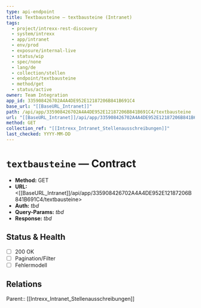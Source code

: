 ```yaml
---
type: api-endpoint
title: Textbausteine — textbausteine (Intranet)
tags:
  - project/intrexx-rest-discovery
  - system/intrexx
  - app/intranet
  - env/prod
  - exposure/internal-live
  - status/wip
  - spec/none
  - lang/de
  - collection/stellen
  - endpoint/textbausteine
  - method/get
  - status/active
owner: Team Integration
app_id: 335908426702A4A4DE952E12187206B841B691C4
base_url: "[[BaseURL_Intranet]]"
path: /api/app/335908426702A4A4DE952E12187206B841B691C4/textbausteine
url: "[[BaseURL_Intranet]]/api/app/335908426702A4A4DE952E12187206B841B691C4/textbausteine"
method: GET
collection_ref: "[[Intrexx_Intranet_Stellenausschreibungen]]"
last_checked: YYYY-MM-DD
---
```


# `textbausteine` — Contract
- **Method:** GET  
- **URL:** <[[BaseURL_Intranet]]/api/app/335908426702A4A4DE952E12187206B841B691C4/textbausteine>  
- **Auth:** _tbd_  
- **Query-Params:** _tbd_  
- **Response:** _tbd_

## Status & Health
- [ ] 200 OK
- [ ] Pagination/Filter
- [ ] Fehlermodell

## Relations
Parent:: [[Intrexx_Intranet_Stellenausschreibungen]]
